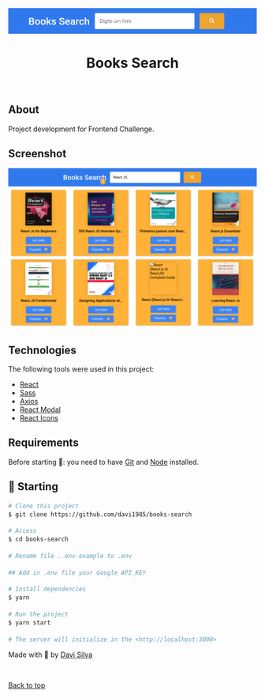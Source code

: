 <div align="center" id="top"> 
  <img src="./src/assets/logoBook.png" alt="Books Search" />
</div>

<h1 align="center">Books Search</h1>

<br>

## About

Project development for Frontend Challenge.

## Screenshot

<div align="center" id="top"> 
  <img src="./src/assets/screenBook.png" alt="Screenshot Books Search" />
</div>

## Technologies

The following tools were used in this project:

- [React](https://pt-br.reactjs.org/)
- [Sass](https://sass-lang.com/)
- [Axios](https://axios-http.com/)
- [React Modal](http://reactcommunity.org/react-modal/)
- [React Icons](https://www.typescriptlang.orghttps://react-icons.github.io/react-icons/)

## Requirements

Before starting 🏁: you need to have [Git](https://git-scm.com) and [Node](https://nodejs.org/en/) installed.

## 🏁 Starting

```bash
# Clone this project
$ git clone https://github.com/davi1985/books-search

# Access
$ cd books-search

# Rename file ..env.example to .env

## Add in .env file your Google API_KEY

# Install dependencies
$ yarn

# Run the project
$ yarn start

# The server will initialize in the <http://localhost:3000>
```

Made with 💜 by <a href="https://github.com/davi1985" target="_blank">Davi Silva</a>

&#xa0;

<a href="#top">Back to top</a>
